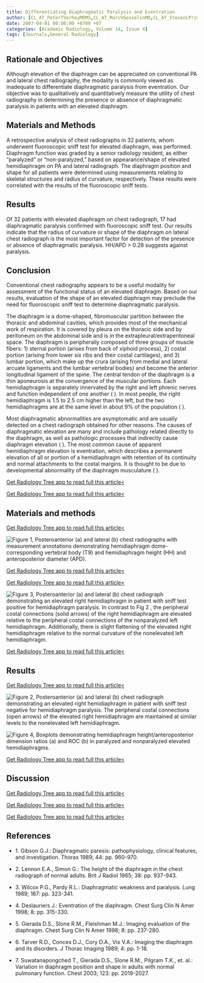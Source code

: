 ```yaml
---
title: Differentiating Diaphragmatic Paralysis and Eventration
author: [CL_AT_PeterTVerheyMDMS,CL_AT_MarcVGosselinMD,CL_AT_StevenLPrimackMD,CL_AT_AlexerCKraemerBSME]
date: 2007-04-01 00:00:00 +0700 +07
categories: [Academic Radiology, Volume 14, Issue 4]
tags: [Journals,General Radiology]
---
```

## Rationale and Objectives

Although elevation of the diaphragm can be appreciated on conventional PA and lateral chest radiography, the modality is commonly viewed as inadequate to differentiate diaphragmatic paralysis from eventration. Our objective was to qualitatively and quantitatively measure the utility of chest radiography in determining the presence or absence of diaphragmatic paralysis in patients with an elevated diaphragm.

## Materials and Methods

A retrospective analysis of chest radiographs in 32 patients, whom underwent fluoroscopic sniff test for elevated diaphragm, was performed. Diaphragm function was graded by a senior radiology resident, as either “paralyzed” or “non-paralyzed,” based on appearance/shape of elevated hemidiaphragm on PA and lateral radiograph. The diaphragm position and shape for all patients were determined using measurements relating to skeletal structures and radius of curvature, respectively. These results were correlated with the results of the fluoroscopic sniff tests.

## Results

Of 32 patients with elevated diaphragm on chest radiograph, 17 had diaphragmatic paralysis confirmed with fluoroscopic sniff test. Our results indicate that the radius of curvature or shape of the diaphragm on lateral chest radiograph is the most important factor for detection of the presence or absence of diaphragmatic paralysis. HH/APD > 0.28 suggests against paralysis.

## Conclusion

Conventional chest radiography appears to be a useful modality for assessment of the functional status of an elevated diaphragm. Based on our results, evaluation of the shape of an elevated diaphragm may preclude the need for fluoroscopic sniff test to determine diaphragmatic paralysis.

The diaphragm is a dome-shaped, fibromuscular partition between the thoracic and abdominal cavities, which provides most of the mechanical work of respiration. It is covered by pleura on the thoracic side and by peritoneum on the abdominal side and is in the extrapleural/extraperitoneal space. The diaphragm is peripherally composed of three groups of muscle fibers: 1) sternal portion (arises from back of xiphoid process), 2) costal portion (arising from lower six ribs and their costal cartilages), and 3) lumbar portion, which make up the crura (arising from medial and lateral arcuate ligaments and the lumbar vertebral bodies) and become the anterior longitudinal ligament of the spine. The central tendon of the diaphragm is a thin aponeurosis at the convergence of the muscular portions. Each hemidiaphragm is separately innervated by the right and left phrenic nerves and function independent of one another ( ). In most people, the right hemidiaphragm is 1.5 to 2.5 cm higher than the left, but the two hemidiaphragms are at the same level in about 9% of the population ( ).

Most diaphragmatic abnormalities are asymptomatic and are usually detected on a chest radiograph obtained for other reasons. The causes of diaphragmatic elevation are many and include pathology related directly to the diaphragm, as well as pathologic processes that indirectly cause diaphragm elevation ( ). The most common cause of apparent hemidiaphragm elevation is eventration, which describes a permanent elevation of all or portion of a hemidiaphragm with retention of its continuity and normal attachments to the costal margins. It is thought to be due to developmental abnormality of the diaphragm musculature ( ).

[Get Radiology Tree app to read full this article<](https://clinicalpub.com/app)

[Get Radiology Tree app to read full this article<](https://clinicalpub.com/app)

## Materials and methods

[Get Radiology Tree app to read full this article<](https://clinicalpub.com/app)

![Figure 1, Posteroanterior (a) and lateral (b) chest radiographs with measurement annotations demonstrating hemidiaphragm dome-corresponding vertebral body (T9) and hemidiaphragm height (HH) and anteroposterior diameter (APD).](https://storage.googleapis.com/dl.dentistrykey.com/clinical/DifferentiatingDiaphragmaticParalysisandEventration/0_1s20S1076633207000694.jpg)

[Get Radiology Tree app to read full this article<](https://clinicalpub.com/app)

[Get Radiology Tree app to read full this article<](https://clinicalpub.com/app)

![Figure 3, Posteroanterior (a) and lateral (b) chest radiograph demonstrating an elevated right hemidiaphragm in patient with sniff test positive for hemidiaphragm paralysis. In contrast to Fig 2 , the peripheral costal connections (solid arrows) of the right hemidiaphragm are elevated relative to the peripheral costal connections of the nonparalyzed left hemidiaphragm. Additionally, there is slight flattening of the elevated right hemidiaphragm relative to the normal curvature of the nonelevated left hemidiaphragm.](https://storage.googleapis.com/dl.dentistrykey.com/clinical/DifferentiatingDiaphragmaticParalysisandEventration/1_1s20S1076633207000694.jpg)

[Get Radiology Tree app to read full this article<](https://clinicalpub.com/app)

## Results

[Get Radiology Tree app to read full this article<](https://clinicalpub.com/app)

![Figure 2, Posteroanterior (a) and lateral (b) chest radiograph demonstrating an elevated right hemidiaphragm in patient with sniff test negative for hemidiaphragm paralysis. The peripheral costal connections (open arrows) of the elevated right hemidiaphragm are maintained at similar levels to the nonelevated left hemidiaphragm.](https://storage.googleapis.com/dl.dentistrykey.com/clinical/DifferentiatingDiaphragmaticParalysisandEventration/2_1s20S1076633207000694.jpg)

![Figure 4, Boxplots demonstrating hemidiaphragm height/anteroposterior dimension ratios (a) and ROC (b) in paralyzed and nonparalyzed elevated hemidiaphragms.](https://storage.googleapis.com/dl.dentistrykey.com/clinical/DifferentiatingDiaphragmaticParalysisandEventration/3_1s20S1076633207000694.jpg)

[Get Radiology Tree app to read full this article<](https://clinicalpub.com/app)

## Discussion

[Get Radiology Tree app to read full this article<](https://clinicalpub.com/app)

[Get Radiology Tree app to read full this article<](https://clinicalpub.com/app)

[Get Radiology Tree app to read full this article<](https://clinicalpub.com/app)

## References

- 1\. Gibson G.J.: Diaphragmatic paresis: pathophysiology, clinical features, and investigation. Thorax 1989; 44: pp. 960-970.


- 2\. Lennon E.A., Simon G.: The height of the diaphragm in the chest radiograph of normal adults. Brit J Radiol 1965; 38: pp. 937-943.


- 3\. Wilcox P.G., Pardy R.L.: Diaphragmatic weakness and paralysis. Lung 1989; 167: pp. 323-341.


- 4\. Deslauriers J.: Eventration of the diaphragm. Chest Surg Clin N Amer 1998; 8: pp. 315-330.


- 5\. Gierada D.S., Slone R.M., Fleishman M.J.: Imaging evaluation of the diaphragm. Chest Surg Clin N Amer 1998; 8: pp. 237-280.


- 6\. Tarver R.D., Conces D.J., Cory D.A., Vix V.A.: Imaging the diaphragm and its disorders. J Thorac Imaging 1989; 4: pp. 1-18.


- 7\. Suwatanapongched T., Gierada D.S., Slone R.M., Pilgram T.K., et. al.: Variation in diaphragm position and shape in adults with normal pulmonary function. Chest 2003; 123: pp. 2019-2027.